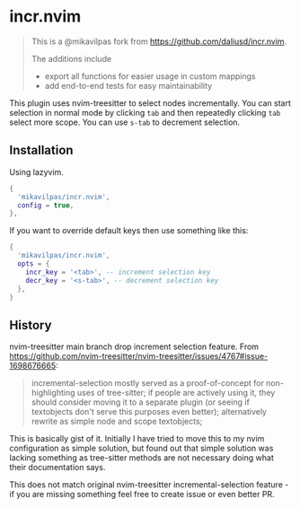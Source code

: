 # incr.nvim

> This is a @mikavilpas fork from <https://github.com/daliusd/incr.nvim>.
>
> The additions include
>
> - export all functions for easier usage in custom mappings
> - add end-to-end tests for easy maintainability

This plugin uses nvim-treesitter to select nodes incrementally. You can start
selection in normal mode by clicking `tab` and then repeatedly clicking `tab`
select more scope. You can use `s-tab` to decrement selection.

## Installation

Using lazyvim.

```lua
{
  'mikavilpas/incr.nvim',
  config = true,
},
```

If you want to override default keys then use something like this:

```lua
{
  'mikavilpas/incr.nvim',
  opts = {
    incr_key = '<tab>', -- increment selection key
    decr_key = '<s-tab>', -- decrement selection key
  },
}
```

## History

nvim-treesitter main branch drop increment selection feature. From
<https://github.com/nvim-treesitter/nvim-treesitter/issues/4767#issue-1698676665>:

> incremental-selection mostly served as a proof-of-concept for non-highlighting
> uses of tree-sitter; if people are actively using it, they should consider
> moving it to a separate plugin (or seeing if textobjects don't serve this
> purposes even better); alternatively rewrite as simple node and scope
> textobjects;

This is basically gist of it. Initially I have tried to move this to my nvim
configuration as simple solution, but found out that simple solution was lacking
something as tree-sitter methods are not necessary doing what their
documentation says.

This does not match original nvim-treesitter incremental-selection feature - if
you are missing something feel free to create issue or even better PR.
